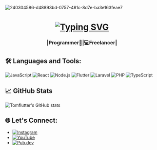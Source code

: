 ![240304586-d48893bd-0757-481c-8d7e-ba3e163feae7](https://github.com/tomflutter/tomflutter/assets/116769915/8c4e2f7c-554a-4712-8932-b787c2a07ce1)

<h1 align="center">
 <a href="https://git.io/typing-svg"><img src="https://readme-typing-svg.demolab.com?font=Fira+Code&pause=1000&center=true&vCenter=true&repeat=false&width=435&lines=Welcome+to+Repo+tomflutter;Have+fun+everyone" alt="Typing SVG" /></a>

<h3 align="center"> |Programmer📱|💻Freelancer|
</h4> 

## 🛠️ Languages and Tools:
![JavaScript](https://img.shields.io/badge/JavaScript-F7DF1E?style=flat&logo=javascript&logoColor=black)
![React](https://img.shields.io/badge/React-61DAFB?style=flat&logo=react&logoColor=black)
![Node.js](https://img.shields.io/badge/Node.js-339933?style=flat&logo=node.js&logoColor=white)
![Flutter](https://img.shields.io/badge/Flutter-02569B?style=flat&logo=flutter&logoColor=white)
![Laravel](https://img.shields.io/badge/Laravel-EF4135?style=flat&logo=laravel&logoColor=white)
![PHP](https://img.shields.io/badge/PHP-777BB4?style=flat&logo=php&logoColor=white)
![TypeScript](https://img.shields.io/badge/TypeScript-3178C6?style=flat&logo=typescript&logoColor=white)


## 📈 GitHub Stats
![Tomflutter's GitHub stats](https://github-readme-stats.vercel.app/api?username=tomflutter&show_icons=true&count_private=true&hide_title=true&hide=prs)

## 🌐 Let's Connect:
- [![Instagram](https://img.shields.io/badge/Instagram-E4405F?style=flat&logo=instagram&logoColor=white)](https://www.instagram.com/codedart00)
- [![YouTube](https://img.shields.io/badge/YouTube-FF0000?style=flat&logo=youtube&logoColor=white)](https://www.youtube.com/watch?v=FzUpQo0mpQY)
- [![Pub.dev](https://img.shields.io/badge/Pub.dev-42A5F5?style=flat&logo=dart&logoColor=white)](https://pub.dev/packages/tombutton)



